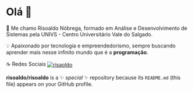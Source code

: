 # Olá 👋

🤙 Me chamo Risoaldo Nóbrega, formado em Análise e Desenvolvimento de Sistemas pela UNIVS - Centro Universitário Vale do Salgado.

💡⁣⁣⁣ Apaixonado por tecnologia e empreendedorismo, sempre buscando aprender mais nesse infinito mundo que é a **programação**.


☕⁣⁣⁣ Redes Sociais
<a href="https://linkedin.com/in/risoaldo" target="blank"><img align="center" src="https://img.shields.io/badge/-Linkedin-0e76a8?style=flat-square&logo=Linkedin&logoColor=white&link=https://www.linkedin.com/in/risoaldo" alt="risaoldo"/></a> 

**risoaldo/risoaldo** is a ✨ _special_ ✨ repository because its `README.md` (this file) appears on your GitHub profile.
<!--
**risoaldo/risoaldo** is a ✨ _special_ ✨ repository because its `README.md` (this file) appears on your GitHub profile.

Here are some ideas to get you started:

- 🔭 I’m currently working on ...
- 🌱 I’m currently learning ...
- 👯 I’m looking to collaborate on ...
- 🤔 I’m looking for help with ...
- 💬 Ask me about ...
- 📫 How to reach me: ...
- 😄 Pronouns: ...
- ⚡ Fun fact: ...
-->
